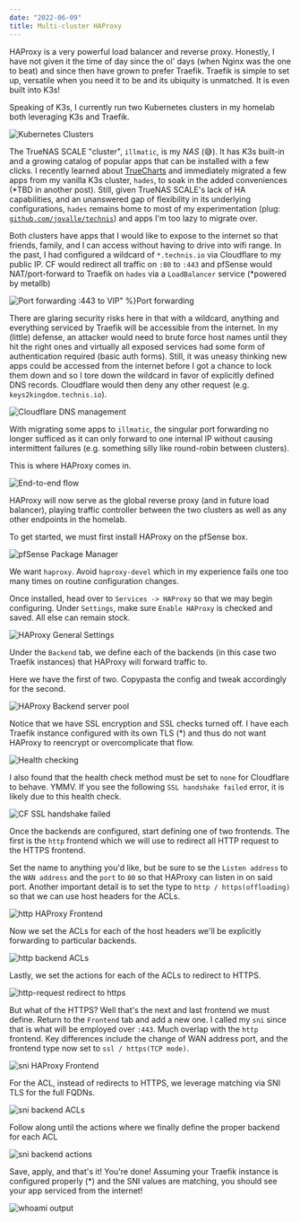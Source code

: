 ```yaml
---
date: "2022-06-09"
title: Multi-cluster HAProxy
---
```


HAProxy is a very powerful load balancer and reverse proxy. Honestly, I have not given it the time of day since the ol' days (when Nginx was the one to beat) and since then have grown to prefer Traefik. Traefik is simple to set up, versatile when you need it to be and its ubiquity is unmatched. It is even built into K3s!

Speaking of K3s, I currently run two Kubernetes clusters in my homelab both leveraging K3s and Traefik.

![Kubernetes Clusters](/images/multi-cluster-haproxy/52135304393.jpg)

The TrueNAS SCALE "cluster", `illmatic`, is my *NAS* (:sweat_smile:). It has K3s built-in and a growing catalog of popular apps that can be installed with a few clicks. I recently learned about [TrueCharts](https://truecharts.org/) and immediately migrated a few apps from my vanilla K3s cluster, `hades`, to soak in the added conveniences (*TBD in another post). Still, given TrueNAS SCALE's lack of HA capabilities, and an unanswered gap of flexibility in its underlying configurations, `hades` remains home to most of my experimentation (plug: [`github.com/jovalle/technis`](https://github.com/jovalle/technis)) and apps I'm too lazy to migrate over.

Both clusters have apps that I would like to expose to the internet so that friends, family, and I can access without having to drive into wifi range. In the past, I had configured a wildcard of `*.technis.io` via Cloudflare to my public IP. CF would redirect all traffic on `:80` to `:443` and pfSense would NAT/port-forward to Traefik on `hades` via a `LoadBalancer` service (*powered by metallb)

![Port forwarding :443 to VIP" %}Port forwarding](/images/multi-cluster-haproxy/52135333336.jpg)

There are glaring security risks here in that with a wildcard, anything and everything serviced by Traefik will be accessible from the internet. In my (little) defense, an attacker would need to brute force host names until they hit the right ones and virtually all exposed services had some form of authentication required (basic auth forms). Still, it was uneasy thinking new apps could be accessed from the internet before I got a chance to lock them down and so I tore down the wildcard in favor of explicitly defined DNS records. Cloudflare would then deny any other request (e.g. `keys2kingdom.technis.io`).

![Cloudflare DNS management](/images/multi-cluster-haproxy/52135373284.png)

With migrating some apps to `illmatic`, the singular port forwarding no longer sufficed as it can only forward to one internal IP without causing intermittent failures (e.g. something silly like round-robin between clusters).

This is where HAProxy comes in.

![End-to-end flow](/images/multi-cluster-haproxy/52134261017.jpg)

HAProxy will now serve as the global reverse proxy (and in future load balancer), playing traffic controller between the two clusters as well as any other endpoints in the homelab.

To get started, we must first install HAProxy on the pfSense box.

![pfSense Package Manager](/images/multi-cluster-haproxy/52135232198.png)

We want `haproxy`. Avoid `haproxy-devel` which in my experience fails one too many times on routine configuration changes.

Once installed, head over to `Services -> HAProxy` so that we may begin configuring. Under `Settings`, make sure `Enable HAProxy` is checked and saved. All else can remain stock.

![HAProxy General Settings](/images/multi-cluster-haproxy/52134188832.png)

Under the `Backend` tab, we define each of the backends (in this case two Traefik instances) that HAProxy will forward traffic to.

Here we have the first of two. Copypasta the config and tweak accordingly for the second.

![HAProxy Backend server pool](/images/multi-cluster-haproxy/52135450729.png)

Notice that we have SSL encryption and SSL checks turned off. I have each Traefik instance configured with its own TLS (*) and thus do not want HAProxy to reencrypt or overcomplicate that flow.

![Health checking](/images/multi-cluster-haproxy/52135232663.png)

I also found that the health check method must be set to `none` for Cloudflare to behave. YMMV. If you see the following `SSL handshake failed` error, it is likely due to this health check.

![CF SSL handshake failed](/images/multi-cluster-haproxy/52135212921.png)

Once the backends are configured, start defining one of two frontends. The first is the `http` frontend which we will use to redirect all HTTP request to the HTTPS frontend.

Set the name to anything you'd like, but be sure to se the `Listen address` to the `WAN address` and the `port` to `80` so that HAProxy can listen in on said port. Another important detail is to set the type to `http / https(offloading)` so that we can use host headers for the ACLs.

![http HAProxy Frontend](/images/multi-cluster-haproxy/52134189187.png)

Now we set the ACLs for each of the host headers we'll be explicitly forwarding to particular backends.

![http backend ACLs](/images/multi-cluster-haproxy/52135449974.png)

Lastly, we set the actions for each of the ACLs to redirect to HTTPS.

![http-request redirect to https](/images/multi-cluster-haproxy/52135211926.png)

But what of the HTTPS? Well that's the next and last frontend we must define. Return to the `Frontend` tab and add a new one. I called my `sni` since that is what will be employed over `:443`. Much overlap with the `http` frontend. Key differences include the change of WAN address port, and the frontend type now set to `ssl / https(TCP mode)`.

![sni HAProxy Frontend](/images/multi-cluster-haproxy/52135211641.png)

For the ACL, instead of redirects to HTTPS, we leverage matching via SNI TLS for the full FQDNs.

![sni backend ACLs](/images/multi-cluster-haproxy/52135231523.png)

Follow along until the actions where we finally define the proper backend for each ACL

![sni backend actions](/images/multi-cluster-haproxy/52135449399.png)

Save, apply, and that's it! You're done! Assuming your Traefik instance is configured properly (*) and the SNI values are matching, you should see your app serviced from the internet!

![whoami output](/images/multi-cluster-haproxy/52135705130.png)
